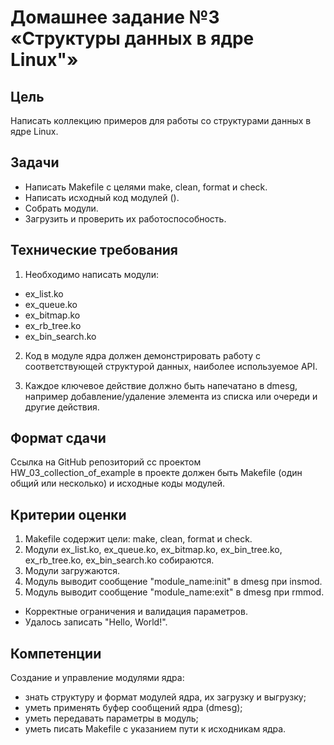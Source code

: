 # Домашнее задание №3 «Структуры данных в ядре Linux"»

## Цель

Написать коллекцию примеров для работы со структурами данных в ядре Linux.

## Задачи

* Написать Makefile с целями make, clean, format и check.
* Написать исходный код модулей ().
* Собрать модули.
* Загрузить и проверить их работоспособность.

## Технические требования

1. Необходимо написать модули:

* ex_list.ko
* ex_queue.ko
* ex_bitmap.ko
* ex_rb_tree.ko
* ex_bin_search.ko

2. Код в модуле ядра должен демонстрировать работу с соответствующей структурой
данных, наиболее используемое API.

3. Каждое ключевое действие должно быть напечатано в dmesg, например добавление/удаление
элемента из списка или очереди и другие действия.

## Формат сдачи

Ссылка на GitHub репозиторий сс проектом HW_03_collection_of_example в проекте должен
быть Makefile (один общий или несколько) и исходные коды модулей.

## Критерии оценки

1. Makefile содержит цели: make, clean, format и check.
2. Модули ex_list.ko, ex_queue.ko, ex_bitmap.ko, ex_bin_tree.ko, ex_rb_tree.ko, ex_bin_search.ko собираются.
3. Модули загружаются.
4. Модуль выводит сообщение "module_name:init" в dmesg при insmod.
5. Модуль выводит сообщение "module_name:exit" в dmesg при rmmod.
* Корректные ограничения и валидация параметров.
* Удалось записать "Hello, World!".

## Компетенции

Создание и управление модулями ядра:

* знать структуру и формат модулей ядра, их загрузку и выгрузку;
* уметь применять буфер сообщений ядра (dmesg);
* уметь передавать параметры в модуль;
* уметь писать Makefile с указанием пути к исходникам ядра.
